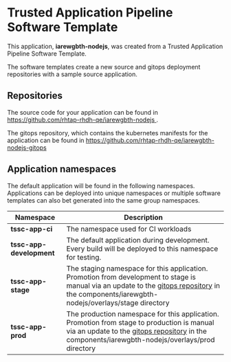 # Trusted Application Pipeline Software Template

This application, **iarewgbth-nodejs**, was created from a Trusted Application Pipeline Software Template.

The software templates create a new source and gitops deployment repositories with a sample source application. 

## Repositories

The source code for your application can be found in [https://github.com/rhtap-rhdh-qe/iarewgbth-nodejs ](https://github.com/rhtap-rhdh-qe/iarewgbth-nodejs ).
 
The gitops repository, which contains the kubernetes manifests for the application can be found in 
[https://github.com/rhtap-rhdh-qe/iarewgbth-nodejs-gitops ](https://github.com/rhtap-rhdh-qe/iarewgbth-nodejs-gitops ) 

## Application namespaces 

The default application will be found in the following namespaces. Applications can be deployed into unique namespaces or multiple software templates can also bet generated into the same group namespaces.  

|  Namespace   |  Description   |  
| -------- | -------- |
| **tssc-app-ci** | The namespace used for CI workloads |
| **tssc-app-development** | The default application during development. Every build will be deployed to this namespace for testing. |
| **tssc-app-stage** | The staging namespace for this application. Promotion from development to stage is manual via an update to the [gitops repository](https://github.com/rhtap-rhdh-qe/iarewgbth-nodejs-gitops ) in the components/iarewgbth-nodejs/overlays/stage directory |
| **tssc-app-prod** | The production namespace for this application. Promotion from stage to production is manual via an update to the [gitops repository](https://github.com/rhtap-rhdh-qe/iarewgbth-nodejs-gitops ) in the components/iarewgbth-nodejs/overlays/prod directory |